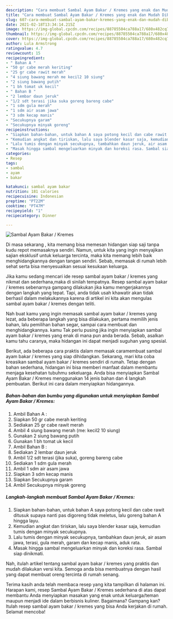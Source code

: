 ```yaml
---
description: "Cara membuat Sambal Ayam Bakar / Kremes yang enak dan Mudah Dibuat"
title: "Cara membuat Sambal Ayam Bakar / Kremes yang enak dan Mudah Dibuat"
slug: 607-cara-membuat-sambal-ayam-bakar-kremes-yang-enak-dan-mudah-dibuat
date: 2021-02-18T13:34:14.215Z
image: https://img-global.cpcdn.com/recipes/88785504ca788a17/680x482cq70/sambal-ayam-bakar-kremes-foto-resep-utama.jpg
thumbnail: https://img-global.cpcdn.com/recipes/88785504ca788a17/680x482cq70/sambal-ayam-bakar-kremes-foto-resep-utama.jpg
cover: https://img-global.cpcdn.com/recipes/88785504ca788a17/680x482cq70/sambal-ayam-bakar-kremes-foto-resep-utama.jpg
author: Lula Armstrong
ratingvalue: 4.7
reviewcount: 15
recipeingredient:
- " Bahan A "
- "50 gr cabe merah keriting"
- "25 gr cabe rawit merah"
- "4 siung bawang merah me kecil2 10 siung"
- "2 siung bawang putih"
- "1 bh tomat uk kecil"
- " Bahan B "
- "2 lembar daun jeruk"
- "1/2 sdt terasi jika suka goreng bareng cabe"
- "1 sdm gula merah"
- "1 sdm air asam jawa"
- "3 sdm kecap manis"
- "Secukupnya garam"
- "Secukupnya minyak goreng"
recipeinstructions:
- "Siapkan bahan-bahan, untuk bahan A saya potong kecil dan cabe rawit ditusuk supaya nanti pas digoreng tidak meletus, lalu goreng bahan A hingga layu."
- "Kemudian angkat dan tiriskan, lalu saya blender kasar saja, kemudian tumis dengan minyak secukupnya."
- "Lalu tumis dengan minyak secukupnya, tambahkan daun jeruk, air asam jawa, terasi, gula merah, garam dan kecap manis, aduk rata."
- "Masak hingga sambal mengeluarkan minyak dan koreksi rasa. Sambal siap dinikmati."
categories:
- Resep
tags:
- sambal
- ayam
- bakar

katakunci: sambal ayam bakar 
nutrition: 181 calories
recipecuisine: Indonesian
preptime: "PT22M"
cooktime: "PT47M"
recipeyield: "1"
recipecategory: Dinner

---
```



![Sambal Ayam Bakar / Kremes](https://img-global.cpcdn.com/recipes/88785504ca788a17/680x482cq70/sambal-ayam-bakar-kremes-foto-resep-utama.jpg)

Di masa  sekarang , kita memang bisa memesan hidangan siap saji tanpa kudu repot memasaknya sendiri. Namun, untuk kita yang ingin menyajikan sajian eksklusif untuk keluarga tercinta, maka kita memang lebih baik menghidangkannya dengan tangan sendiri. Sebab, memasak di rumah lebih sehat serta bisa menyesuaikan sesuai kesukaan keluarga.

Jika kamu sedang mencari ide resep sambal ayam bakar / kremes yang nikmat dan sederhana,maka di sinilah tempatnya. Resep sambal ayam bakar / kremes  sebenarnya gampang dilakukan jika kamu mengerjakannya dengan langkah yang tepat. Tapi, anda tidak usah khawatir akan tidak berhasil dalam melakukannya 
karena di artikel ini kita akan mengulas sambal ayam bakar / kremes dengan teliti.  



Nah buat kamu yang ingin memasak sambal ayam bakar / kremes yang lezat, ada beberapa langkah yang bisa dilakukan, pertama memilih jenis bahan, lalu pemilihan bahan segar, sampai cara membuat dan menghidangkannya. kamu Tak perlu pusing jika ingin menyiapkan sambal ayam bakar / kremes yang enak di mana pun anda berada. Sebab, asalkan kamu  tahu caranya, maka hidangan ini dapat menjadi suguhan yang spesial.

Berikut, ada beberapa cara praktis  dalam memasak caramembuat sambal ayam bakar / kremes yang siap dihidangkan. Sekarang, mari kita coba kreasikan sambal ayam bakar / kremes sendiri di rumah. Tetap dengan bahan sederhana, hidangan ini bisa memberi manfaat dalam membantu menjaga kesehatan tubuhmu sekeluarga. Anda bisa menyiapkan Sambal Ayam Bakar / Kremes menggunakan 14 jenis bahan dan 4 langkah pembuatan. Berikut ini cara dalam menyiapkan hidangannya.

<!--inarticleads1-->

##### Bahan-bahan dan bumbu yang digunakan untuk menyiapkan Sambal Ayam Bakar / Kremes:

1. Ambil  Bahan A :
1. Siapkan 50 gr cabe merah keriting
1. Sediakan 25 gr cabe rawit merah
1. Ambil 4 siung bawang merah (me: kecil2 10 siung)
1. Gunakan 2 siung bawang putih
1. Gunakan 1 bh tomat uk kecil
1. Ambil  Bahan B :
1. Sediakan 2 lembar daun jeruk
1. Ambil 1/2 sdt terasi (jika suka), goreng bareng cabe
1. Sediakan 1 sdm gula merah
1. Ambil 1 sdm air asam jawa
1. Siapkan 3 sdm kecap manis
1. Siapkan Secukupnya garam
1. Ambil Secukupnya minyak goreng




<!--inarticleads2-->

##### Langkah-langkah membuat Sambal Ayam Bakar / Kremes:

1. Siapkan bahan-bahan, untuk bahan A saya potong kecil dan cabe rawit ditusuk supaya nanti pas digoreng tidak meletus, lalu goreng bahan A hingga layu.
1. Kemudian angkat dan tiriskan, lalu saya blender kasar saja, kemudian tumis dengan minyak secukupnya.
1. Lalu tumis dengan minyak secukupnya, tambahkan daun jeruk, air asam jawa, terasi, gula merah, garam dan kecap manis, aduk rata.
1. Masak hingga sambal mengeluarkan minyak dan koreksi rasa. Sambal siap dinikmati.




Nah, itulah artikel tentang  sambal ayam bakar / kremes  yang praktis dan mudah dilakukan versi kita. Semoga anda bisa membuatnya dengan hasil yang dapat membuat oreng tercinta di rumah senang. 

Terima kasih anda telah membaca resep yang kita tampilkan di halaman ini. Harapan kami, resep  Sambal Ayam Bakar / Kremes sederhana di atas dapat membantu Anda menyiapkan masakan yang enak untuk keluarga/teman maupun menjadi ide dalam berbisnis kuliner. Bagaimana? Gampang kan? Itulah resep sambal ayam bakar / kremes yang bisa Anda kerjakan di rumah. Selamat mencoba!

